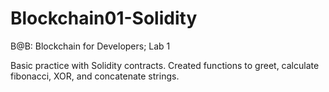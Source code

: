 # Blockchain01-Solidity
B@B: Blockchain for Developers; Lab 1

Basic practice with Solidity contracts.
Created functions to greet, calculate fibonacci, XOR, and concatenate strings.
